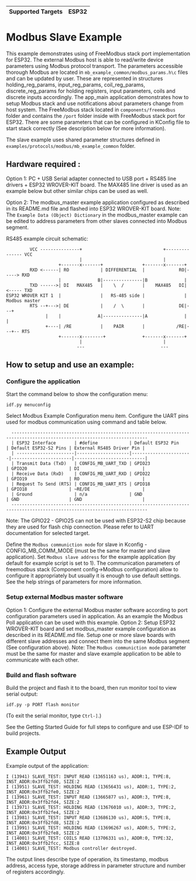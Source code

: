 | Supported Targets | ESP32 |
| ----------------- | ----- |

# Modbus Slave Example

This example demonstrates using of FreeModbus stack port implementation for ESP32. The external Modbus host is able to read/write device parameters using Modbus protocol transport. The parameters accessible thorough Modbus are located in `mb_example_common/modbus_params.h\c` files and can be updated by user. 
These are represented in structures holding_reg_params, input_reg_params, coil_reg_params, discrete_reg_params for holding registers, input parameters, coils and discrete inputs accordingly. The app_main application demonstrates how to setup Modbus stack and use notifications about parameters change from host system. 
The FreeModbus stack located in `components/freemodbus` folder and contains the `/port` folder inside with FreeModbus stack port for ESP32. There are some parameters that can be configured in KConfig file to start stack correctly (See description below for more information).

The slave example uses shared parameter structures defined in `examples/protocols/modbus/mb_example_common` folder.

## Hardware required :
Option 1:
PC + USB Serial adapter connected to USB port + RS485 line drivers + ESP32 WROVER-KIT board. 
The MAX485 line driver is used as an example below but other similar chips can be used as well.

Option 2:
The modbus_master example application configured as described in its README.md file and flashed into ESP32 WROVER-KIT board.
Note: The ```Example Data (Object) Dictionary``` in the modbus_master example can be edited to address parameters from other slaves connected into Modbus segment.

RS485 example circuit schematic:
```
         VCC ---------------+                               +--------------- VCC
                            |                               |
                    +-------x-------+               +-------x-------+
         RXD <------| RO            | DIFFERENTIAL  |             RO|-----> RXD
                    |              B|---------------|B              |
         TXD ------>| DI   MAX485   |    \  /       |    MAX485   DI|<----- TXD
ESP32 WROVER KIT 1  |               |   RS-485 side |               |    Modbus master
         RTS --+--->| DE            |    /  \       |             DE|---+       
               |    |              A|---------------|A              |   |
               +----| /RE           |    PAIR       |            /RE|---+-- RTS
                    +-------x--------+              +-------x-------+
                            |                               |
                           ---                             --- 
```

## How to setup and use an example:

### Configure the application
Start the command below to show the configuration menu:
```
idf.py menuconfig
```
Select Modbus Example Configuration menu item.
Configure the UART pins used for modbus communication using command and table below.
```
  --------------------------------------------------------------------------------------------------------------------------
  | ESP32 Interface       | #define            | Default ESP32 Pin     | Default ESP32-S2 Pins | External RS485 Driver Pin |
  | ----------------------|--------------------|-----------------------|-----------------------|---------------------------|
  | Transmit Data (TxD)   | CONFIG_MB_UART_TXD | GPIO23                | GPIO20                | DI                        |
  | Receive Data (RxD)    | CONFIG_MB_UART_RXD | GPIO22                | GPIO19                | RO                        |
  | Request To Send (RTS) | CONFIG_MB_UART_RTS | GPIO18                | GPIO18                | ~RE/DE                    |
  | Ground                | n/a                | GND                   | GND                   | GND                       |
  --------------------------------------------------------------------------------------------------------------------------
```
Note: The GPIO22 - GPIO25 can not be used with ESP32-S2 chip because they are used for flash chip connection. Please refer to UART documentation for selected target.

Define the ```Modbus communiction mode``` for slave in Kconfig - CONFIG_MB_COMM_MODE (must be the same for master and slave application).
Set ```Modbus slave address``` for the example application (by default for example script is set to 1).
The communication parameters of freemodbus stack (Component config->Modbus configuration) allow to configure it appropriately but usually it is enough to use default settings.
See the help strings of parameters for more information.

### Setup external Modbus master software
Option 1:
Configure the external Modbus master software according to port configuration parameters used in application.
As an example the Modbus Poll application can be used with this example.
Option 2:
Setup ESP32 WROVER-KIT board and set modbus_master example configuration as described in its README.md file.
Setup one or more slave boards with different slave addresses and connect them into the same Modbus segment (See configuration above). 
Note: The ```Modbus communiction mode``` parameter must be the same for master and slave example application to be able to communicate with each other.

### Build and flash software
Build the project and flash it to the board, then run monitor tool to view serial output:
```
idf.py -p PORT flash monitor
```

(To exit the serial monitor, type ``Ctrl-]``.)

See the Getting Started Guide for full steps to configure and use ESP-IDF to build projects.

## Example Output
Example output of the application:
```
I (13941) SLAVE_TEST: INPUT READ (13651163 us), ADDR:1, TYPE:8, INST_ADDR:0x3ffb2fd0, SIZE:2
I (13951) SLAVE_TEST: HOLDING READ (13656431 us), ADDR:1, TYPE:2, INST_ADDR:0x3ffb2fe0, SIZE:2
I (13961) SLAVE_TEST: INPUT READ (13665877 us), ADDR:3, TYPE:8, INST_ADDR:0x3ffb2fd4, SIZE:2
I (13971) SLAVE_TEST: HOLDING READ (13676010 us), ADDR:3, TYPE:2, INST_ADDR:0x3ffb2fe4, SIZE:2
I (13981) SLAVE_TEST: INPUT READ (13686130 us), ADDR:5, TYPE:8, INST_ADDR:0x3ffb2fd8, SIZE:2
I (13991) SLAVE_TEST: HOLDING READ (13696267 us), ADDR:5, TYPE:2, INST_ADDR:0x3ffb2fe8, SIZE:2
I (14001) SLAVE_TEST: COILS READ (13706331 us), ADDR:0, TYPE:32, INST_ADDR:0x3ffb2fcc, SIZE:8
I (14001) SLAVE_TEST: Modbus controller destroyed.
```
The output lines describe type of operation, its timestamp, modbus address, access type, storage address in parameter structure and number of registers accordingly.


